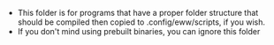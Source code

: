 - This folder is for programs that have a proper folder structure that should be compiled then copied to .config/eww/scripts, if you wish.
- If you don't mind using prebuilt binaries, you can ignore this folder
